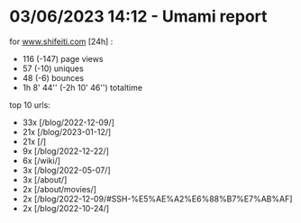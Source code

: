 # 03/06/2023 14:12 - Umami report
for www.shifeiti.com [24h] :

 - 116 (-147) page views
 - 57 (-10) uniques
 - 48 (-6) bounces
 - 1h 8' 44'' (-2h 10' 46'') totaltime


top 10 urls:
 - 33x [/blog/2022-12-09/]
 - 21x [/blog/2023-01-12/]
 - 21x [/]
 - 9x [/blog/2022-12-22/]
 - 6x [/wiki/]
 - 3x [/blog/2022-05-07/]
 - 3x [/about/]
 - 2x [/about/movies/]
 - 2x [/blog/2022-12-09/#SSH-%E5%AE%A2%E6%88%B7%E7%AB%AF]
 - 2x [/blog/2022-10-24/]


